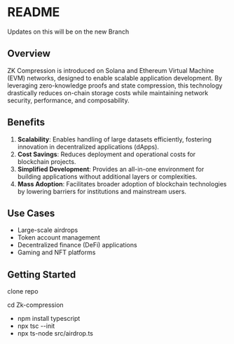 # README

Updates on this will be on the new Branch

## Overview
ZK Compression is introduced on Solana and Ethereum Virtual Machine (EVM) networks, designed to enable scalable application development. By leveraging zero-knowledge proofs and state compression, this technology drastically reduces on-chain storage costs while maintaining network security, performance, and composability.

## Benefits
1. **Scalability**: Enables handling of large datasets efficiently, fostering innovation in decentralized applications (dApps).
2. **Cost Savings**: Reduces deployment and operational costs for blockchain projects.
3. **Simplified Development**: Provides an all-in-one environment for building applications without additional layers or complexities.
4. **Mass Adoption**: Facilitates broader adoption of blockchain technologies by lowering barriers for institutions and mainstream users.


## Use Cases
- Large-scale airdrops
- Token account management
- Decentralized finance (DeFi) applications
- Gaming and NFT platforms

## Getting Started

clone repo

cd Zk-compression    

 - npm install typescript
 - npx tsc --init
 - npx ts-node src/airdrop.ts
